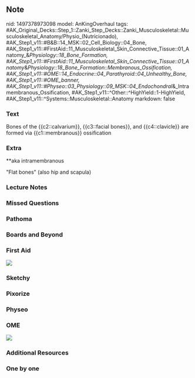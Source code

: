 ## Note
nid: 1497378973098
model: AnKingOverhaul
tags: #AK_Original_Decks::Step_1::Zanki_Step_Decks::Zanki_Musculoskeletal::Musculoskeletal_Anatomy/Physio_(Nutricionado), #AK_Step1_v11::#B&B::14_MSK::02_Cell_Biology::04_Bone, #AK_Step1_v11::#FirstAid::11_Musculoskeletal_Skin_Connective_Tissue::01_Anatomy_&_Physiology::18_Bone_Formation, #AK_Step1_v11::#FirstAid::11_Musculoskeletal_Skin_Connective_Tissue::01_Anatomy_&_Physiology::18_Bone_Formation::Membranous_Ossification, #AK_Step1_v11::#OME::14_Endocrine::04_Parathyroid::04_Unhealthy_Bone, #AK_Step1_v11::#OME_banner, #AK_Step1_v11::#Physeo::03_Physiology::09_MSK::04_Endochondral_&_Intramembranous_Ossification, #AK_Step1_v11::^Other::^HighYield::1-HighYield, #AK_Step1_v11::^Systems::Musculoskeletal::Anatomy
markdown: false

### Text
Bones of the {{c2::calvarium}}, {{c3::facial bones}}, and {{c4::clavicle}} are formed via {{c1::membranous}} ossification

### Extra
**aka intramembranous
<div>
  "Flat bones" (also hip and scapula)
</div>

### Lecture Notes


### Missed Questions


### Pathoma


### Boards and Beyond


### First Aid
<img src="paste-de7de272bb30f5d9ded844b6113a885bfe3dc0e8.jpg">

### Sketchy


### Pixorize


### Physeo


### OME
<div class="ome-widget">
  <a href="https://onlinemeded.org?ref=anki"><img src=
  "_OME_AnkiFlashcards_General_3.png"></a>
</div>

### Additional Resources


### One by one

